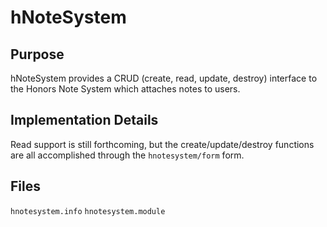 hNoteSystem
=======

Purpose
-------
hNoteSystem provides a CRUD (create, read, update, destroy) interface to
the Honors Note System which attaches notes to users.

Implementation Details
----------------------
Read support is still forthcoming, but the create/update/destroy functions
are all accomplished through the `hnotesystem/form` form.

Files
-----
`hnotesystem.info`
`hnotesystem.module`
